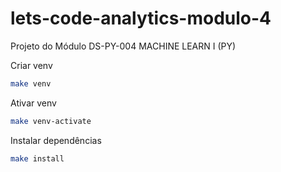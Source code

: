 # lets-code-analytics-modulo-4
Projeto do Módulo DS-PY-004 MACHINE LEARN I (PY)

Criar venv
```bash
make venv
```

Ativar venv
```bash
make venv-activate
```

Instalar dependências
```bash
make install
```